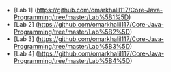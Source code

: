 - [Lab 1] (https://github.com/omarkhalil117/Core-Java-Programming/tree/master/Lab%5B1%5D)
- [Lab 2] (https://github.com/omarkhalil117/Core-Java-Programming/tree/master/Lab%5B2%5D)
- [Lab 3] (https://github.com/omarkhalil117/Core-Java-Programming/tree/master/Lab%5B3%5D)
- [Lab 4] (https://github.com/omarkhalil117/Core-Java-Programming/tree/master/Lab%5B4%5D)
